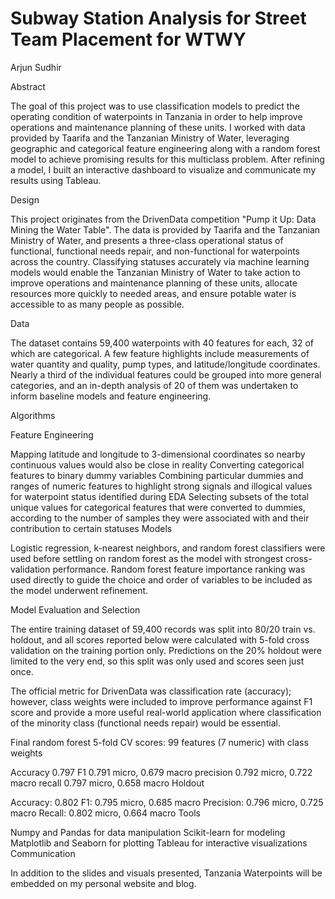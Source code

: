 # Subway Station Analysis for Street Team Placement for WTWY

Arjun Sudhir

Abstract

The goal of this project was to use classification models to predict the operating condition of waterpoints in Tanzania in order to help improve operations and maintenance planning of these units. I worked with data provided by Taarifa and the Tanzanian Ministry of Water, leveraging geographic and categorical feature engineering along with a random forest model to achieve promising results for this multiclass problem. After refining a model, I built an interactive dashboard to visualize and communicate my results using Tableau.

Design

This project originates from the DrivenData competition "Pump it Up: Data Mining the Water Table". The data is provided by Taarifa and the Tanzanian Ministry of Water, and presents a three-class operational status of functional, functional needs repair, and non-functional for waterpoints across the country. Classifying statuses accurately via machine learning models would enable the Tanzanian Ministry of Water to take action to improve operations and maintenance planning of these units, allocate resources more quickly to needed areas, and ensure potable water is accessible to as many people as possible.

Data

The dataset contains 59,400 waterpoints with 40 features for each, 32 of which are categorical. A few feature highlights include measurements of water quantity and quality, pump types, and latitude/longitude coordinates. Nearly a third of the individual features could be grouped into more general categories, and an in-depth analysis of 20 of them was undertaken to inform baseline models and feature engineering.

Algorithms

Feature Engineering

Mapping latitude and longitude to 3-dimensional coordinates so nearby continuous values would also be close in reality
Converting categorical features to binary dummy variables
Combining particular dummies and ranges of numeric features to highlight strong signals and illogical values for waterpoint status identified during EDA
Selecting subsets of the total unique values for categorical features that were converted to dummies, according to the number of samples they were associated with and their contribution to certain statuses
Models

Logistic regression, k-nearest neighbors, and random forest classifiers were used before settling on random forest as the model with strongest cross-validation performance. Random forest feature importance ranking was used directly to guide the choice and order of variables to be included as the model underwent refinement.

Model Evaluation and Selection

The entire training dataset of 59,400 records was split into 80/20 train vs. holdout, and all scores reported below were calculated with 5-fold cross validation on the training portion only. Predictions on the 20% holdout were limited to the very end, so this split was only used and scores seen just once.

The official metric for DrivenData was classification rate (accuracy); however, class weights were included to improve performance against F1 score and provide a more useful real-world application where classification of the minority class (functional needs repair) would be essential.

Final random forest 5-fold CV scores: 99 features (7 numeric) with class weights

Accuracy 0.797
F1 0.791 micro, 0.679 macro
precision 0.792 micro, 0.722 macro
recall 0.797 micro, 0.658 macro
Holdout

Accuracy: 0.802
F1: 0.795 micro, 0.685 macro
Precision: 0.796 micro, 0.725 macro
Recall: 0.802 micro, 0.664 macro
Tools

Numpy and Pandas for data manipulation
Scikit-learn for modeling
Matplotlib and Seaborn for plotting
Tableau for interactive visualizations
Communication

In addition to the slides and visuals presented, Tanzania Waterpoints will be embedded on my personal website and blog.

